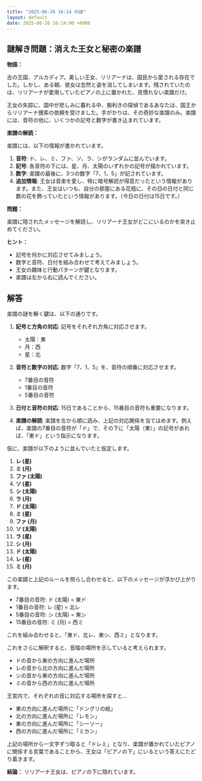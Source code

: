```yaml
---
title: "2025-06-26 16:14 の謎"
layout: default
date: 2025-06-26 16:14:00 +0900
---
```

## 謎解き問題：消えた王女と秘密の楽譜

**物語：**

古の王国、アルカディア。美しい王女、リリアーナは、国民から愛される存在でした。しかし、ある朝、彼女は忽然と姿を消してしまいます。残されていたのは、リリアーナが愛用していたピアノの上に置かれた、見慣れない楽譜だけ。

王女の失踪に、国中が悲しみに暮れる中、腕利きの探偵であるあなたは、国王からリリアーナ捜索の依頼を受けました。手がかりは、その奇妙な楽譜のみ。楽譜には、音符の他に、いくつかの記号と数字が書き込まれています。

**楽譜の解読：**

楽譜には、以下の情報が書かれています。

1.  **音符**: ド、レ、ミ、ファ、ソ、ラ、シがランダムに並んでいます。
2.  **記号**: 各音符の下には、星、月、太陽のいずれかの記号が描かれています。
3.  **数字**: 楽譜の最後に、3つの数字「7、1、5」が記されています。
4.  **追加情報**: 王女は音楽を愛し、特に暗号解読が得意だったという情報があります。また、王女はいつも、自分の部屋にある花瓶に、その日の日付と同じ数の花を飾っていたという情報があります。（今日の日付は15日です。）

**問題：**

楽譜に隠されたメッセージを解読し、リリアーナ王女がどこにいるのかを突き止めてください。

**ヒント：**

*   記号を何かに対応させてみましょう。
*   数字と音符、日付を組み合わせて考えてみましょう。
*   王女の趣味と行動パターンが鍵となります。
*   楽譜は左から右に読んでください。

## 解答

楽譜の謎を解く鍵は、以下の通りです。

1.  **記号と方角の対応**: 記号をそれぞれ方角に対応させます。
    *   太陽：東
    *   月：西
    *   星：北

2.  **音符と数字の対応**: 数字「7、1、5」を、音符の順番に対応させます。
    *   7番目の音符
    *   1番目の音符
    *   5番目の音符

3.  **日付と音符の対応**: 15日であることから、15番目の音符も重要になります。

4.  **楽譜の解読**: 楽譜を左から順に読み、上記の対応関係を当てはめます。例えば、楽譜の7番目の音符が「ド」で、その下に「太陽（東）」の記号があれば、「東ド」という指示になります。

仮に、楽譜が以下のように並んでいたと仮定します。

1.  **レ (星)**
2.  **ミ (月)**
3.  **ファ (太陽)**
4.  **ソ (星)**
5.  **シ (太陽)**
6.  **ラ (月)**
7.  **ド (太陽)**
8.  **ミ (星)**
9.  **ファ (月)**
10. **ソ (太陽)**
11. **ラ (星)**
12. **シ (月)**
13. **ド (太陽)**
14. **レ (星)**
15. **ミ (月)**

この楽譜と上記のルールを照らし合わせると、以下のメッセージが浮かび上がります。

*   7番目の音符: ド (太陽) = 東ド
*   1番目の音符: レ (星) = 北レ
*   5番目の音符: シ (太陽) = 東シ
*   15番目の音符: ミ (月) = 西ミ

これを組み合わせると、「東ド、北レ、東シ、西ミ」となります。

これをさらに解釈すると、音階の場所を示していると考えられます。

*   ドの音から東の方向に進んだ場所
*   レの音から北の方向に進んだ場所
*   シの音から東の方向に進んだ場所
*   ミの音から西の方向に進んだ場所

王宮内で、それぞれの音に対応する場所を探すと...

*   東の方向に進んだ場所に「ドングリの絵」
*   北の方向に進んだ場所に「レモン」
*   東の方向に進んだ場所に「シーソー」
*   西の方向に進んだ場所に「ミカン」

上記の場所から一文字ずつ取ると「ドレミ」となり、楽譜が置かれていたピアノに関係する言葉であることから、王女は「ピアノの下」にいるという答えにたどり着きます。

**結論：** リリアーナ王女は、ピアノの下に隠れています。

